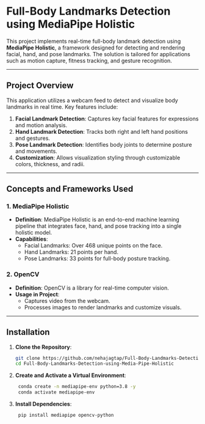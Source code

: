 
# Full-Body Landmarks Detection using MediaPipe Holistic

This project implements real-time full-body landmark detection using **MediaPipe Holistic**, a framework designed for detecting and rendering facial, hand, and pose landmarks. The solution is tailored for applications such as motion capture, fitness tracking, and gesture recognition.

---

## Project Overview

This application utilizes a webcam feed to detect and visualize body landmarks in real time. Key features include:

1. **Facial Landmark Detection**: Captures key facial features for expressions and motion analysis.
2. **Hand Landmark Detection**: Tracks both right and left hand positions and gestures.
3. **Pose Landmark Detection**: Identifies body joints to determine posture and movements.
4. **Customization**: Allows visualization styling through customizable colors, thickness, and radii.

---

## Concepts and Frameworks Used

### 1. **MediaPipe Holistic**
   - **Definition**: MediaPipe Holistic is an end-to-end machine learning pipeline that integrates face, hand, and pose tracking into a single holistic model.
   - **Capabilities**:
     - Facial Landmarks: Over 468 unique points on the face.
     - Hand Landmarks: 21 points per hand.
     - Pose Landmarks: 33 points for full-body posture tracking.

### 2. **OpenCV**
   - **Definition**: OpenCV is a library for real-time computer vision.
   - **Usage in Project**:
     - Captures video from the webcam.
     - Processes images to render landmarks and customize visuals.

---

## Installation

1. **Clone the Repository**:
   ```bash
   git clone https://github.com/nehajagtap/Full-Body-Landmarks-Detection-using-Media-Pipe-Holistic.git
   cd Full-Body-Landmarks-Detection-using-Media-Pipe-Holistic

2. **Create and Activate a Virtual Environment**:
   ```bash
    conda create -n mediapipe-env python=3.8 -y
    conda activate mediapipe-env

3. **Install Dependencies**:
   ```bash
    pip install mediapipe opencv-python
